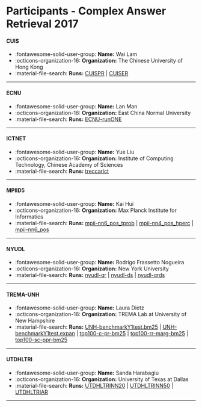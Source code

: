 # Participants - Complex Answer Retrieval 2017 

#### CUIS
 - :fontawesome-solid-user-group: **Name:** Wai Lam
 - :octicons-organization-16: **Organization:** The Chinese University of Hong Kong
 - :material-file-search: **Runs:** [CUISPR](./runs.md#cuispr) | [CUISER](./runs.md#cuiser)

---
#### ECNU
 - :fontawesome-solid-user-group: **Name:** Lan Man
 - :octicons-organization-16: **Organization:** East China Normal University
 - :material-file-search: **Runs:** [ECNU-runONE](./runs.md#ecnu-runone)

---
#### ICTNET
 - :fontawesome-solid-user-group: **Name:** Yue Liu
 - :octicons-organization-16: **Organization:** Institute of Computing Technology, Chinese Academy of Sciences
 - :material-file-search: **Runs:** [treccarict](./runs.md#treccarict)

---
#### MPIID5
 - :fontawesome-solid-user-group: **Name:** Kai Hui
 - :octicons-organization-16: **Organization:** Max Planck Institute for Informatics
 - :material-file-search: **Runs:** [mpii-nn6_pos_tprob](./runs.md#mpii-nn6_pos_tprob) | [mpii-nn4_pos_hperc](./runs.md#mpii-nn4_pos_hperc) | [mpii-nn6_pos](./runs.md#mpii-nn6_pos)

---
#### NYUDL
 - :fontawesome-solid-user-group: **Name:** Rodrigo Frassetto Nogueira
 - :octicons-organization-16: **Organization:** New York University
 - :material-file-search: **Runs:** [nyudl-qr](./runs.md#nyudl-qr) | [nyudl-ds](./runs.md#nyudl-ds) | [nyudl-qrds](./runs.md#nyudl-qrds)

---
#### TREMA-UNH
 - :fontawesome-solid-user-group: **Name:** Laura Dietz
 - :octicons-organization-16: **Organization:** TREMA Lab at University of New Hampshire
 - :material-file-search: **Runs:** [UNH-benchmarkY1test.bm25](./runs.md#unh-benchmarky1testbm25) | [UNH-benchmarkY1test.expan](./runs.md#unh-benchmarky1testexpan) | [top100-c-pr-bm25](./runs.md#top100-c-pr-bm25) | [top100-rr-marg-bm25](./runs.md#top100-rr-marg-bm25) | [top100-sc-ppr-bm25](./runs.md#top100-sc-ppr-bm25)

---
#### UTDHLTRI
 - :fontawesome-solid-user-group: **Name:** Sanda Harabagiu
 - :octicons-organization-16: **Organization:** University of Texas at Dallas
 - :material-file-search: **Runs:** [UTDHLTRINN20](./runs.md#utdhltrinn20) | [UTDHLTRINN50](./runs.md#utdhltrinn50) | [UTDHLTRIAR](./runs.md#utdhltriar)

---
